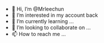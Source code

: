 - 👋 Hi, I’m @Mrleechun
- 👀 I’m interested in my account back
- 🌱 I’m currently learning ...
- 💞️ I’m looking to collaborate on ...
- 📫 How to reach me ...

<!---
Mrleechun/Mrleechun is a ✨ special ✨ repository because its `README.md` (this file) appears on your GitHub profile.
You can click the Preview link to take a look at your changes.
--->
